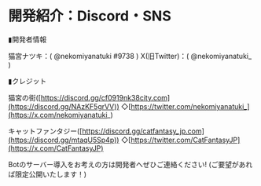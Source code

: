 # 開発紹介：Discord・SNS

▮開発者情報

猫宮ナツキ：( @nekomiyanatuki #9738 )
X(旧Twitter)：( @nekomiyanatuki_ )

▮クレジット

猫宮の街([https://discord.gg/cf0919nk38city.com](https://discord.gg/NAzKF5grVV))
◇[https://twitter.com/nekomiyanatuki_](https://x.com/nekomiyanatuki_)

キャットファンタジー([https://discord.gg/catfantasy_jp.com](https://discord.gg/mtaqU5Sp4p))
◇[https://twitter.com/CatFantasyJP](https://x.com/CatFantasyJP)

Botのサーバー導入をお考えの方は開発者へぜひご連絡ください!
(ご要望があれば限定公開いたします！)
